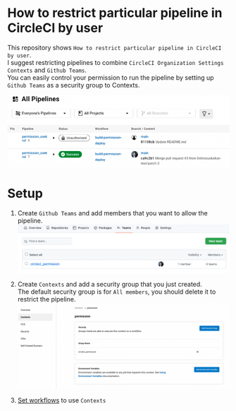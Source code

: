 # How to restrict particular pipeline in CircleCI by user
This repository shows `How to restrict particular pipeline in CircleCI by user`.  
I suggest restricting pipelines to combine `CircleCI Organization Settings Contexts` and `Github Teams`.  
You can easily control your permission to run the pipeline by setting up `Github Teams` as a security group to Contexts.

![](./img/01.png)

# Setup
1. Create `Github Teams` and add members that you want to allow the pipeline.
![](./img/02.png)

2. Create `Contexts` and add a security group that you just created.  
  The default security group is for `All members`, you should delete it to restrict the pipeline.
![](./img/03.png)

3. [Set workflows](./.circleci/config.yml) to use `Contexts`
